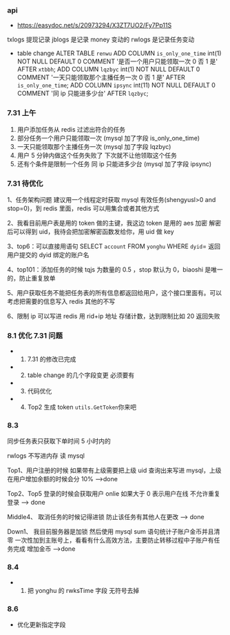 ### api

-   https://easydoc.net/s/20973294/X3ZT7UO2/Fy7Pp11S

txlogs 提现记录
jblogs 是记录 money 变动的
rwlogs 是记录任务变动

-   table change
    ALTER TABLE `renwu`
    ADD COLUMN `is_only_one_time` int(1) NOT NULL DEFAULT 0 COMMENT '是否一个用户只能领取一次 0 否 1 是' AFTER `xtbbh`;
    ADD COLUMN `lqzbyc` int(1) NOT NULL DEFAULT 0 COMMENT '一天只能领取那个主播任务一次 0 否 1 是' AFTER `is_only_one_time`;
    ADD COLUMN `ipsync` int(11) NOT NULL DEFAULT 0 COMMENT '同 ip 只能进多少台' AFTER `lqzbyc`;

### 7.31 上午

1. 用户添加任务从 redis 过滤出符合的任务
2. 部分任务一个用户只能领取一次 (mysql 加了字段 is_only_one_time)
3. 一天只能领取那个主播任务一次 (mysql 加了字段 lqzbyc)
4. 用户 5 分钟内做这个任务失败了 下次就不让他领取这个任务
5. 还有个条件是限制一个任务 同 ip 只能进多少台 (mysql 加了字段 ipsync)

### 7.31 待优化

1、任务架构问题
建议用一个线程定时获取 mysql 有效任务(shengyusl>0 and stop=0)，到 redis 里面，redis 可以用集合或者其他方式

2、我看目前用户表是用的 token 做的主键，我这边 token 是用的 aes 加密 解密后可以得到 uid，我待会把加密解密函数发给你，用 uid 做 key

3、top6：可以直接用语句 SELECT `account` FROM `yonghu` WHERE `dyid`= 返回用户提交的 dyid 绑定的账户名

4、top101：添加任务的时候 tqjs 为数量的 0.5 ，stop 默认为 0，biaoshi 是唯一的，防止重复放单

5、用户获取任务不能把任务表的所有信息都返回给用户，这个接口里面有。可以考虑把需要的信息写入 redis 其他的不写

6、限制 ip 可以写进 redis 用 rid+ip 地址 存储计数，达到限制比如 20 返回失败

### 8.1 优化 7.31 问题

-   1. 7.31 的修改已完成
-   2. table change 的几个字段变更 必须要有
-   3. 代码优化
-   4. Top2 生成 token `utils.GetToken`你来吧

### 8.3

同步任务表只获取下单时间 5 小时内的

rwlogs 不写进内存 读 mysql

Top1、用户注册的时候 如果带有上级需要把上级 uid 查询出来写进 mysql，上级在用户增加余额的时候会分 10% -->done

Top2、Top5 登录的时候会获取用户 onlie 如果大于 0 表示用户在线 不允许重复登录 --> done

Middle4、 取消任务的时候记得进锁 防止该任务有其他人在更改 --> done

Down1、 我目前服务器是加锁 然后使用 mysql sum 语句统计子账户金币并且清零 一次性加到主账号上，看看有什么高效方法，主要防止转移过程中子账户有任务完成 增加金币 -->done

### 8.4

-   1. 把 yonghu 的 rwksTime 字段 无符号去掉

### 8.6
- 优化更新指定字段
